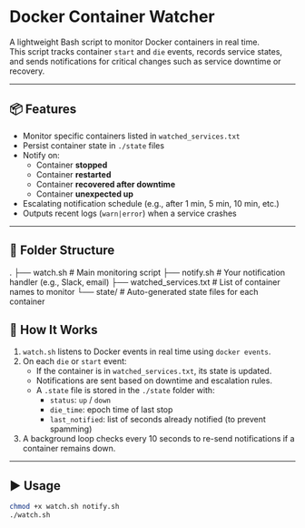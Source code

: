 # Docker Container Watcher

A lightweight Bash script to monitor Docker containers in real time.  
This script tracks container `start` and `die` events, records service states, and sends notifications for critical changes such as service downtime or recovery.

---

## 📦 Features

- Monitor specific containers listed in `watched_services.txt`
- Persist container state in `./state` files
- Notify on:
  - Container **stopped**
  - Container **restarted**
  - Container **recovered after downtime**
  - Container **unexpected up**
- Escalating notification schedule (e.g., after 1 min, 5 min, 10 min, etc.)
- Outputs recent logs (`warn|error`) when a service crashes

---

## 📂 Folder Structure
.
├── watch.sh # Main monitoring script
├── notify.sh # Your notification handler (e.g., Slack, email)
├── watched_services.txt # List of container names to monitor
└── state/ # Auto-generated state files for each container


## 📝 How It Works

1. `watch.sh` listens to Docker events in real time using `docker events`.
2. On each `die` or `start` event:
   - If the container is in `watched_services.txt`, its state is updated.
   - Notifications are sent based on downtime and escalation rules.
   - A `.state` file is stored in the `./state` folder with:
     - `status`: `up` / `down`
     - `die_time`: epoch time of last stop
     - `last_notified`: list of seconds already notified (to prevent spamming)
3. A background loop checks every 10 seconds to re-send notifications if a container remains down.

---

## ▶️ Usage

```bash
chmod +x watch.sh notify.sh
./watch.sh